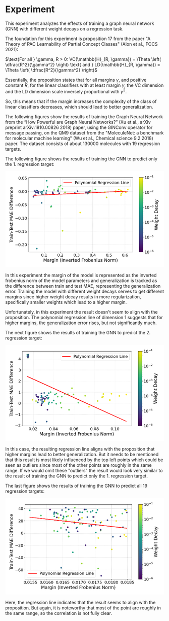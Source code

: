 # Experiment

This experiment analyzes the effects of training a graph neural network (GNN) with different weight decays on a
regression task.

The foundation for this experiment is proposition 17 from the paper "A Theory of PAC Learnability of Partial Concept
Classes" (Alon et al., FOCS 2021):

$\text{For all } \gamma, R > 0: VC(\mathbb{H}_{R, \gamma}) = \Theta \left( \dfrac{R^2}{\gamma^2} \right) \text{ and } LD(\mathbb{H}_{R, \gamma}) = \Theta \left( \dfrac{R^2}{\gamma^2} \right)$

Essentially, the proposition states that for all margins $\gamma$, and positive constant $R$, for the linear classifiers
with at least margin $\gamma$, the VC dimension and the LD dimension scale inversely proportional with $\gamma^2$. 

So, this means that if the margin increases the complexity of the class of linear classifiers decreases, which should
lead to better generalization. 

The following figures show the results of training the Graph Neural Network from the “How Powerful are Graph Neural
Networks?” (Xu et al., arXiv preprint arXiv:1810.00826 2018) paper, using the GINConv operator for message passing,
on the QM9 dataset from the "MoleculeNet: a benchmark for molecular machine learning"
(Wu et al., Chemical science 9.2 2018) paper. The dataset consists of about 130000 molecules with 19 regression targets.

The following figure shows the results of training the GNN to predict only the 1. regression target:

![./vis/gnn_regression_vis_target0.png](./vis/gnn_regression_vis_target0.png)

In this experiment the margin of the model is represented as the inverted frobenius norm of the model parameters and
generalization is tracked as the difference between train and test MAE, representing the generalization error.
Training the model with different weight decays serves to get different margins since higher weight decay results in
more regularization, specifically smaller weights which lead to a higher margin.

Unfortunately, in this experiment the result doesn't seem to align with the proposition. The polynomial regression line
of dimension 1 suggests that for higher margins, the generalization error rises, but not significantly much.

The next figure shows the results of training the GNN to predict the 2. regression target:

![./vis/gnn_regression_vis_target1.png](./vis/gnn_regression_vis_target1.png)

In this case, the resulting regression line aligns with the proposition that higher margins lead to better generalization.
But it needs to be mentioned that this result is most likely influenced by the top left points which could be seen as
outliers since most of the other points are roughly in the same range. If we would omit these "outliers" the result
would look very similar to the result of training the GNN to predict only the 1. regression target.


The last figure shows the results of training the GNN to predict all 19 regression targets:

![./vis/gnn_regression_vis.png](./vis/gnn_regression_vis.png)

Here, the regression line indicates that the result seems to align with the proposition. But again, it is noteworthy
that most of the point are roughly in the same range, so the correlation is not fully clear.


